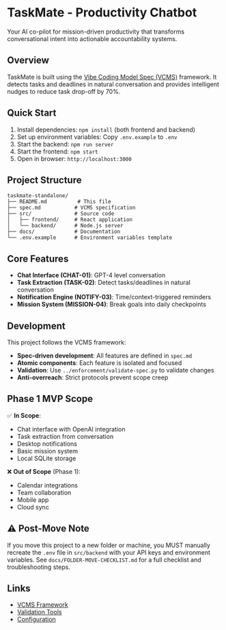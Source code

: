 # TaskMate - Productivity Chatbot

Your AI co-pilot for mission-driven productivity that transforms conversational intent into actionable accountability systems.

## Overview

TaskMate is built using the [Vibe Coding Model Spec (VCMS)](../Vibe_Coding_Model_Spec_v1.0.md) framework. It detects tasks and deadlines in natural conversation and provides intelligent nudges to reduce task drop-off by 70%.

## Quick Start

1. Install dependencies: `npm install` (both frontend and backend)
2. Set up environment variables: Copy `.env.example` to `.env`
3. Start the backend: `npm run server`
4. Start the frontend: `npm start`
5. Open in browser: `http://localhost:3000`

## Project Structure

```
taskmate-standalone/
├── README.md          # This file
├── spec.md           # VCMS specification
├── src/              # Source code
│   ├── frontend/     # React application
│   └── backend/      # Node.js server
├── docs/             # Documentation
└── .env.example      # Environment variables template
```

## Core Features

- **Chat Interface (CHAT-01)**: GPT-4 level conversation
- **Task Extraction (TASK-02)**: Detect tasks/deadlines in natural conversation
- **Notification Engine (NOTIFY-03)**: Time/context-triggered reminders
- **Mission System (MISSION-04)**: Break goals into daily checkpoints

## Development

This project follows the VCMS framework:
- **Spec-driven development**: All features are defined in `spec.md`
- **Atomic components**: Each feature is isolated and focused
- **Validation**: Use `../enforcement/validate-spec.py` to validate changes
- **Anti-overreach**: Strict protocols prevent scope creep

## Phase 1 MVP Scope

✅ **In Scope**:
- Chat interface with OpenAI integration
- Task extraction from conversation
- Desktop notifications
- Basic mission system
- Local SQLite storage

❌ **Out of Scope** (Phase 1):
- Calendar integrations
- Team collaboration
- Mobile app
- Cloud sync

## ⚠️ Post-Move Note

If you move this project to a new folder or machine, you MUST manually recreate the `.env` file in `src/backend` with your API keys and environment variables. See `docs/FOLDER-MOVE-CHECKLIST.md` for a full checklist and troubleshooting steps.

## Links

- [VCMS Framework](../Vibe_Coding_Model_Spec_v1.0.md)
- [Validation Tools](../enforcement/)
- [Configuration](../tools/) 
